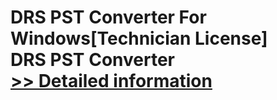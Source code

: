 # DRS PST Converter For Windows[Technician License]<br />DRS PST Converter<br />[>> Detailed information](https://secure.shareit.com/shareit/product.html?productid=301004333&affiliateid=200057808)